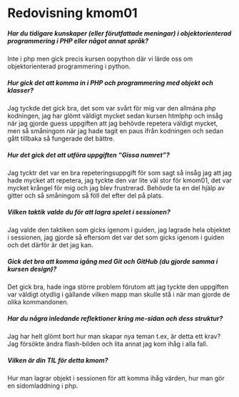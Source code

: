 ---
---
Redovisning kmom01
=========================
##### Har du tidigare kunskaper (eller förutfattade meningar) i objektorienterad programmering i PHP eller något annat språk?
Inte i php men gick precis kursen oopython där vi lärde oss om objektorienterad programmering i python.

##### Hur gick det att komma in i PHP och programmering med objekt och klasser?
Jag tyckde det gick bra, det som var svårt för mig var den allmäna php kodningen, jag har glömt väldigt mycket sedan kursen htmlphp och insåg när jag gjorde guess uppgiften att jag behövde repetera väldigt mycket, men så småningom när jag hade tagit en paus ifrån kodningen och sedan gått tillbaka så fungerade det bättre.

##### Hur det gick det att utföra uppgiften “Gissa numret”?
Jag tycktr det var en bra repeteringsuppgift för som sagt så insåg jag att jag hade mycket att repetera, jag tyckte den var lite väl stor för kmom01, det var mycket krångel för mig och jag blev frustrerad. Behövde ta en del hjälp av gitter och så småningom så föll del efter del på plats.

##### Vilken taktik valde du för att lagra spelet i sessionen?
Jag valde den taktiken som gicks igenom i guiden, jag lagrade hela objektet i sessionen, jag gjorde så eftersom det var det som gicks igenom i guiden och det därför är det jag kan.

##### Gick det bra att komma igång med Git och GitHub (du gjorde samma i kursen design)?
Det gick bra, hade inga större problem förutom att jag tyckte den uppgiften var väldigt otydlig i gällande vilken mapp man skulle stå i när man gjorde de olika kommandonen.

##### Har du några inledande reflektioner kring me-sidan och dess struktur?
Jag har helt glömt bort hur man skapar nya teman t.ex, är detta ett krav? Jag försökte ändra flash-bilden och lita annat jag kom ihåg i alla fall.

##### Vilken är din TIL för detta kmom?
Hur man lagrar objekt i sessionen för att komma ihåg värden, hur man gör en sidomladdning i php.
